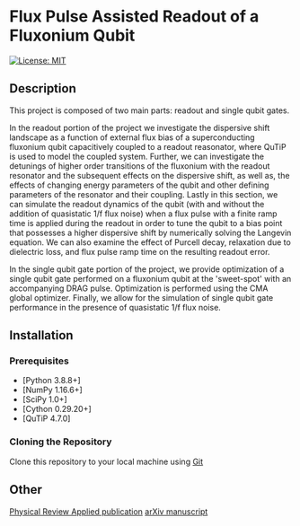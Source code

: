 # Flux Pulse Assisted Readout of a Fluxonium Qubit

[![License: MIT](https://img.shields.io/badge/License-MIT-blue.svg)](https://opensource.org/licenses/MIT)

## Description

This project is composed of two main parts: readout and single qubit gates. 

In the readout portion of the project we investigate the dispersive shift landscape as a function of external flux bias of a superconducting fluxonium qubit capacitively coupled to a readout reasonator, where QuTiP is used to model the coupled system. Further, we can investigate the detunings of higher order transitions of the fluxonium with the readout resonator and the subsequent effects on the dispersive shift, as well as, the effects of changing energy parameters of the qubit and other defining parameters of the resonator and their coupling. Lastly in this section, we can simulate the readout dynamics of the qubit (with and without the addition of quasistatic 1/f flux noise) when a flux pulse with a finite ramp time is applied during the readout in order to tune the qubit to a bias point that possesses a higher dispersive shift by numerically solving the Langevin equation. We can also examine the effect of Purcell decay, relaxation due to dielectric loss, and flux pulse ramp time on the resulting readout error.

In the single qubit gate portion of the project, we provide optimization of a single qubit gate performed on a fluxonium qubit at the 'sweet-spot' with an accompanying DRAG pulse. Optimization is performed using the CMA global optimizer. Finally, we allow for the simulation of single qubit gate performance in the presence of quasistatic 1/f flux noise.

## Installation

### Prerequisites
- [Python 3.8.8+]
- [NumPy 1.16.6+]
- [SciPy 1.0+]
- [Cython 0.29.20+]
- [QuTiP 4.7.0]

### Cloning the Repository
Clone this repository to your local machine using [Git](https://github.com/AndersenQubitLab/FluxPulseAssistedFluxonium.git)

## Other
[Physical Review Applied publication](https://journals.aps.org/prapplied/abstract/10.1103/PhysRevApplied.22.014079)
[arXiv manuscript](https://arxiv.org/abs/2309.17286)
